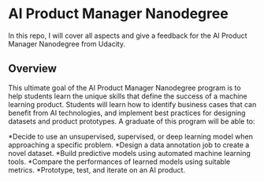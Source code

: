 # AI Product Manager Nanodegree
In this repo, I will cover all aspects and give a feedback for the AI Product Manager Nanodegree from Udacity.

## Overview
This ultimate goal of the AI Product Manager Nanodegree program is to help students learn the unique skills that define the success of a machine learning product. Students will learn how to identify business cases that can benefit from AI technologies, and implement best practices for designing datasets and product prototypes. A graduate of this program will be able to:

*Decide to use an unsupervised, supervised, or deep learning model when approaching a specific problem.
*Design a data annotation job to create a novel dataset.
*Build predictive models using automated machine learning tools.
*Compare the performances of learned models using suitable metrics.
*Prototype, test, and iterate on an AI product.


